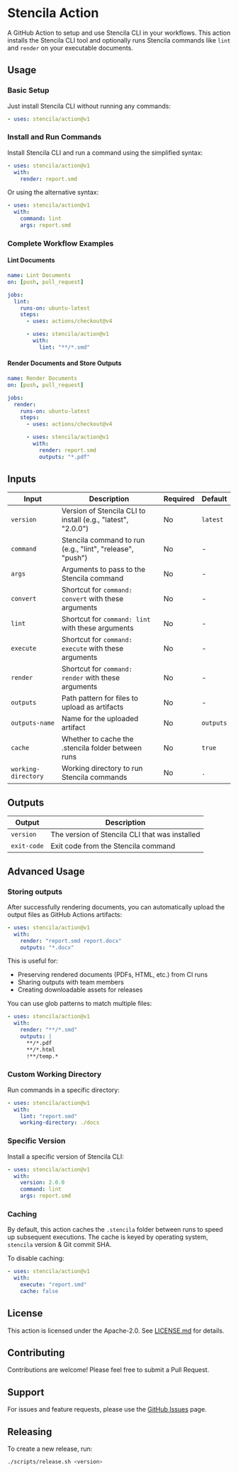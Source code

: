# Stencila Action

A GitHub Action to setup and use Stencila CLI in your workflows. This action installs the Stencila CLI tool and optionally runs Stencila commands like `lint` and `render` on your executable documents.

## Usage

### Basic Setup

Just install Stencila CLI without running any commands:

```yaml
- uses: stencila/action@v1
```

### Install and Run Commands

Install Stencila CLI and run a command using the simplified syntax:

```yaml
- uses: stencila/action@v1
  with:
    render: report.smd
```

Or using the alternative syntax:

```yaml
- uses: stencila/action@v1
  with:
    command: lint
    args: report.smd
```

### Complete Workflow Examples

#### Lint Documents

```yaml
name: Lint Documents
on: [push, pull_request]

jobs:
  lint:
    runs-on: ubuntu-latest
    steps:
      - uses: actions/checkout@v4

      - uses: stencila/action@v1
        with:
          lint: "**/*.smd"
```

#### Render Documents and Store Outputs

```yaml
name: Render Documents
on: [push, pull_request]

jobs:
  render:
    runs-on: ubuntu-latest
    steps:
      - uses: actions/checkout@v4

      - uses: stencila/action@v1
        with:
          render: report.smd 
          outputs: "*.pdf"
```

## Inputs

| Input               | Description                                                  | Required | Default   |
| ------------------- | ------------------------------------------------------------ | -------- | --------- |
| `version`           | Version of Stencila CLI to install (e.g., "latest", "2.0.0") | No       | `latest`  |
| `command`           | Stencila command to run (e.g., "lint", "release", "push")    | No       | -         |
| `args`              | Arguments to pass to the Stencila command                    | No       | -         |
| `convert`           | Shortcut for `command: convert` with these arguments         | No       | -         |
| `lint`              | Shortcut for `command: lint` with these arguments            | No       | -         |
| `execute`           | Shortcut for `command: execute` with these arguments         | No       | -         |
| `render`            | Shortcut for `command: render` with these arguments          | No       | -         |
| `outputs`           | Path pattern for files to upload as artifacts                | No       | -         |
| `outputs-name`      | Name for the uploaded artifact                               | No       | `outputs` |
| `cache`             | Whether to cache the .stencila folder between runs           | No       | `true`    |
| `working-directory` | Working directory to run Stencila commands                   | No       | `.`       |

## Outputs

| Output      | Description                                    |
| ----------- | ---------------------------------------------- |
| `version`   | The version of Stencila CLI that was installed |
| `exit-code` | Exit code from the Stencila command            |

## Advanced Usage

### Storing outputs

After successfully rendering documents, you can automatically upload the output files as GitHub Actions artifacts:

```yaml
- uses: stencila/action@v1
  with:
    render: "report.smd report.docx"
    outputs: "*.docx"
```

This is useful for:

- Preserving rendered documents (PDFs, HTML, etc.) from CI runs
- Sharing outputs with team members
- Creating downloadable assets for releases

You can use glob patterns to match multiple files:

```yaml
- uses: stencila/action@v1
  with:
    render: "**/*.smd"
    outputs: |
      **/*.pdf
      **/*.html
      !**/temp.*
```


### Custom Working Directory

Run commands in a specific directory:

```yaml
- uses: stencila/action@v1
  with:
    lint: "report.smd"
    working-directory: ./docs
```

### Specific Version

Install a specific version of Stencila CLI:

```yaml
- uses: stencila/action@v1
  with:
    version: 2.0.0
    command: lint
    args: report.smd
```

### Caching

By default, this action caches the `.stencila` folder between runs to speed up subsequent executions. The cache is keyed by operating system, `stencila` version & Git commit SHA.

To disable caching:

```yaml
- uses: stencila/action@v1
  with:
    execute: "report.smd"
    cache: false
```

## License

This action is licensed under the Apache-2.0. See [LICENSE.md](LICENSE.md) for details.

## Contributing

Contributions are welcome! Please feel free to submit a Pull Request.

## Support

For issues and feature requests, please use the [GitHub Issues](https://github.com/stencila/action/issues) page.

## Releasing

To create a new release, run:

```bash
./scripts/release.sh <version>
```
